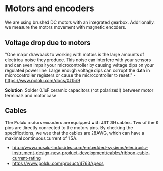 # Motors and encoders

We are using brushed DC motors with an integrated gearbox. Additionally, we measure the motors movement with magnetic encoders.

## Voltage drop due to motors

"One major drawback to working with motors is the large amounts of electrical noise they produce. This noise can interfere with your sensors and can even impair your microcontroller by causing voltage dips on your regulated power line. Large enough voltage dips can corrupt the data in microcontroller registers or cause the microcontroller to reset." - https://www.pololu.com/docs/0J15/9

**Solution:** Solder 0.1uF ceramic capacitors (not polarized!) between motor terminals and motor case

## Cables

The Polulu motors encoders are equipped with JST SH cables. Two of the 6 pins are directly connected to the motors pins. By checking the specifications, we wee that the cables are 28AWG, which can have a maximal continuous current of 1.5A.

- http://www.mosaic-industries.com/embedded-systems/electronic-instrument-design-new-product-development/cables/ribbon-cable-current-rating
- https://www.pololu.com/product/4763/specs
